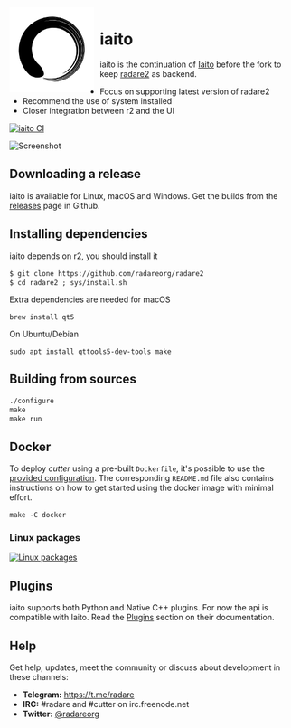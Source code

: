 <img width="150" height="150" align="left" style="float: left; margin: 0 10px 0 0;" alt="Iaito logo" src="https://raw.githubusercontent.com/radareorg/iaito/master/src/img/iaito.svg?sanitize=true">

# iaito

iaito is the continuation of [Iaito](https://cutter.re) before the fork to keep [radare2](https://github.com/radareorg/radare2) as backend.

* Focus on supporting latest version of radare2
* Recommend the use of system installed
* Closer integration between r2 and the UI

[![iaito CI](https://github.com/radareorg/iaito/workflows/iaito%20CI/badge.svg)](https://github.com/radareorg/iaito/actions)

![Screenshot](https://raw.githubusercontent.com/radareorg/iaito/master/docs/source/images/screenshot.png)

## Downloading a release

iaito is available for Linux, macOS and Windows.
Get the builds from the [releases](https://github.com/radareorg/iaito/releases) page in Github.

## Installing dependencies

iaito depends on r2, you should install it

```
$ git clone https://github.com/radareorg/radare2
$ cd radare2 ; sys/install.sh
```

Extra dependencies are needed for macOS

```
brew install qt5
```

On Ubuntu/Debian

```
sudo apt install qttools5-dev-tools make 
```

## Building from sources

```
./configure
make
make run
```

## Docker

To deploy *cutter* using a pre-built `Dockerfile`, it's possible to use the [provided configuration](docker). The corresponding `README.md` file also contains instructions on how to get started using the docker image with minimal effort.

```
make -C docker
```
### Linux packages

[![Linux packages](https://repology.org/badge/vertical-allrepos/iaito.svg?columns=4)](https://repology.org/project/iaito/versions)


## Plugins
iaito supports both Python and Native C++ plugins. For now the api is compatible with Iaito. Read the [Plugins](https://cutter.re/docs/plugins) section on their documentation.

## Help

Get help, updates, meet the community or discuss about development in these channels:

- **Telegram:** https://t.me/radare
- **IRC:** #radare and #cutter on irc.freenode.net
- **Twitter:** [@radareorg](https://twitter.com/radareorg)
